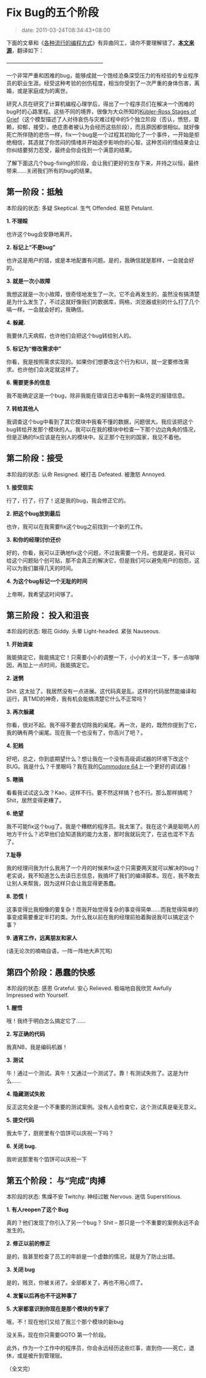 # Fix Bug的五个阶段
>date: 2011-03-24T08:34:43+08:00


下面的文章和《[各种流行的编程方式](https://coolshell.cn/articles/2058.html "各种流行的编程风格")》有异曲同工，请你不要理解错了。**[本文来源](http://crankypm.com/2011/03/guest-post-stages-debugging/?utm_source=feedburner&utm_medium=feed&utm_campaign=Feed:+TheCrankyProductManager+(The+Cranky+Product+Manager) "THE FIVE STAGES OF DEBUGGING")**，翻译如下：


——————————————————


一个非常严重和困难的bug，能够成就一个饱经沧桑深受压力的有经验的专业程序员的职业生涯。经受这种考验的创伤程度，相当你受到了一次严重的身体伤害，离婚，或是家庭成为的离世。


研究人员在研究了计算机编程心理学后，得出了一个程序员们在解决一个困难的bug时的心路里程。这些不同的境界，很像为大众所知的[Kübler-Ross Stages of Grief](https://en.wikipedia.org/wiki/K%C3%BCbler-Ross_model)（这个模型描述了人对待哀伤与灾难过程中的5个独立阶段（否认，愤怒，耍赖，抑郁，接受）。绝症患者被认为会经历这些阶段），而且原因都很相似。就好像死亡所伴随的悲伤一样，fix一个bug是一个过程其初始化了一个事件，一开始是拒绝相信，其造就了你苦闷的情绪并开始逐步影响你的心智。这种苦闷的情结果会让你纠结要努力忍受，最终会你会找到一个满意的结果。


了解下面这几个bug-fixing的阶段，会让我们更好的生存下来，并持之以恒，最终带来……关闭我们所有的bug的结果。


## 第一阶段：抵触


本阶段的状态: 多疑 Skeptical. 生气 Offended. 易怒 Petulant.


**1. 不理睬**


也许这个bug会安静地离开。


**2. 标记上“不是bug”**


也许这是用户的错，或是本地配置有问题。是的，我确信就是那样，一会就会好的。



**3. 就是一次小故障**


我想这就是一次小故障，很奇怪地发生了一次，它不会再发生的，虽然没有搞清楚是为什么发生了，不过这就好像我们的数据库，网格，浏览器或别的什么打了几个嗝一样。一会就会好的，我确信。


**4. 躲藏.**


我要休几天病假，也许他们会把这个bug转给别人的。


**5. 标记为“修改需求中”**


你看，我是按照需求实现的。如果你们想要改这个行为和UI，就一定要修改需求。也许他们会决定就这样了。


**6. 需要更多的信息**


我不能确定这是一个bug，除非我能在错误日志中看到一条特定的报错信息。


**7. 转给其他人**


我调查这个bug中看到了其它模块中我看不懂的数据，问题很大。我应该把这个bug转给开发那个模块的人。我可以在我的模块中检查一下那个边边角角的情况，但是正确的fix应该是在别人的模块中。反正那个在别的国家，我见不着他。


## 第二阶段：接受


本阶段的状态: 认命 Resigned. 被打击 Defeated. 被激怒 Annoyed.


**1. 接受现实**


行了，行了，行了！这是我的bug，我会修正它的。


**2. 把这个bug放到最后**


也许，我可以在我需要fix这个bug之前找到一个新的工作。


**3. 和你的经理讨价还价**


好的，你看，我可以正确地fix这个问题，不过我需要一个月。也就是说，我可以给这个问题贴个创可贴，那不会真正的解决它，但是我们可以避免用户的抱怨，这可以为我们赢得几天的时间。


**4. 为这个bug标记一个无耻的时间**


上帝啊，我希望这时间够了。


## 第三阶段： 投入和沮丧


本阶段的状态: 眼花 Giddy. 头晕 Light-headed. 紧张 Nauseous.


**1. 开始调查**


我能搞定它，我能搞定它！只需要小小的调整一下，小小的关注一下，多一点咖啡因，再加上一点时间，我能搞定它。


**2. 迷惘**


Shit. 这太扯了。我居然没有一点进展。这代码真是乱。这样的代码居然能编译和运行，真TMD的神奇，我有机会能搞清楚它什么不正常吗？


**3. 再次躲藏**


你看，很对不起。我不得不要去切除我的阑尾。再一次，是的，既然你提到了它，我的确有两个阑尾。现在我一个也没有了，你高兴了吧？。


**4. 犯贱**


好吧，总之，你到底期望什么？想让我在一个没有高级调试器的环境下改这个BUG。我是什么？千里眼吗？我在我的[Commodore 64](https://en.wikipedia.org/wiki/Commodore_64)上一个更好的调试器！


**5. 瞎搞**


看看我试试这么改？Kao，这样不行。要不然这样搞？也不行。那么那样搞呢？Shit，居然变得更糟了。


**6. 绝望**


我不可能fix这个bug了。我是个糟糕的程序员。我太笨了。我在这个满是聪明人的地方干什么？迟早他们会知道我的能力太差，那时我就玩完了，在这也混不下去了。


**7.耻辱**


我的经理问我为什么我用了一个月的时候来fix这个只需要两天就可以解决的bug？老实说，我不知道怎么去读日志信息，我搞坏了我们的编译脚本。现在，我不敢去让别人来帮我，因为这样只会让我显得更愚蠢。


**8. 恐慌！**


这事变得比我相像的要复杂！而我开始觉得复杂的事变得简单……而我觉得简单的事变成需要重定半打的类。为什么我以前在我的经理前拍着胸说我可以搞定这个事？


**9. 通宵工作，远离朋友和家人**


(语无论次的喃喃自语，一阵一阵地大声咒骂)


## 第四个阶段：愚蠢的快感


本阶段的状态: 感恩 Grateful. 安心 Relieved. 极端地自我欣赏 Awfully Impressed with Yourself.


**1. 醒悟** 


哦！我终于明白怎么搞定它了……


**2. 写正确的代码**


我真NB，我是编码机器！


**3. 测试**


牛！通过一个测试。真牛！又通过一个测试了。靠！有测试失败了。这是为什么……


**4. 隐藏测试失败**


反正这完全是一个不重要的测试案例。没有人会检查它，这个测试真是毫无意义。


**5. 提交代码**


我太牛了，厨房里有个馅饼可以庆祝一下吗？


**6. 关闭 bug.**


我听说那里有个馅饼可以庆祝一下


## 第五个阶段： 与“完成”肉搏


本阶段的状态: 焦燥不安 Twitchy. 神经过敏 Nervous. 迷信 Superstitious.


**1. 有人reopen了这个 Bug**


真的？他们发现了你引入了另一个bug？ Shit – 那只是一个不重要的案例永远不会发生的。


**2. 修正以前的修正**


是的，我甚至检查了员工的年龄是一个虚数的情况，就是为了防止出错。


**3. 关闭 bug**


是的，贱货，你被关闭了。全部都关了，再也不用心烦了。


**4. 发誓以后再也不干这种事了**


**5. 大家都意识到你现在是那个模块的专家了**


哦，不！现在他们又给了我三个那个模块的新bug


没关系，现在你只需要GOTO 第一个阶段。


此外，作为一个工作中的程序员，你会永远经历这些烂事，直到你——死亡，退休，或是被升到管理层。


（全文完）



